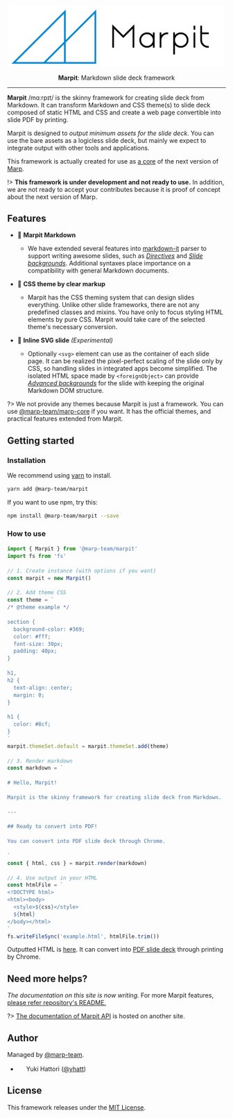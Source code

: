 [marp-core]: https://github.com/marp-team/marp-core

<div align="center">
  <p>
    <a href="#/">
      <img src="./marpit.png" alt="Marpit" width="500" />
    </a>
  </p>
  <p>
    <strong>Marpit</strong>: Markdown slide deck framework
  </p>
</div>

---

**Marpit** /mɑːrpɪt/ is the skinny framework for creating slide deck from Markdown. It can transform Markdown and CSS theme(s) to slide deck composed of static HTML and CSS and create a web page convertible into slide PDF by printing.

Marpit is designed to _output minimum assets for the slide deck_. You can use the bare assets as a logicless slide deck, but mainly we expect to integrate output with other tools and applications.

This framework is actually created for use as [a core][marp-core] of the next version of [Marp](https://github.com/yhatt/marp/).

!> **This framework is under development and not ready to use.** In addition, we are not ready to accept your contributes because it is proof of concept about the next version of Marp.

## Features

- :pencil: **Marpit Markdown**

  - We have extended several features into [markdown-it](https://github.com/markdown-it/markdown-it) parser to support writing awesome slides, such as [_Directives_](#directives) and [_Slide backgrounds_](#slide-backgrounds). Additional syntaxes place importance on a compatibility with general Markdown documents.

- :art: **CSS theme by clear markup**

  - Marpit has the CSS theming system that can design slides everything. Unlike other slide frameworks, there are not any predefined classes and mixins. You have only to focus styling HTML elements by pure CSS. Marpit would take care of the selected theme's necessary conversion.

- :triangular_ruler: **Inline SVG slide** <i>(Experimental)</i>

  - Optionally `<svg>` element can use as the container of each slide page. It can be realized the pixel-perfect scaling of the slide only by CSS, so handling slides in integrated apps become simplified. The isolated HTML space made by `<foreignObject>` can provide [_Advanced backgrounds_](#advanced-backgrounds) for the slide with keeping the original Markdown DOM structure.

?> We not provide any themes because Marpit is just a framework. You can use [@marp-team/marp-core][marp-core] if you want. It has the official themes, and practical features extended from Marpit.

## Getting started

### Installation

We recommend using [yarn](https://yarnpkg.com/) to install.

```bash
yarn add @marp-team/marpit
```

If you want to use npm, try this:

```bash
npm install @marp-team/marpit --save
```

### How to use

```javascript
import { Marpit } from '@marp-team/marpit'
import fs from 'fs'

// 1. Create instance (with options if you want)
const marpit = new Marpit()

// 2. Add theme CSS
const theme = `
/* @theme example */

section {
  background-color: #369;
  color: #fff;
  font-size: 30px;
  padding: 40px;
}

h1,
h2 {
  text-align: center;
  margin: 0;
}

h1 {
  color: #8cf;
}
`
marpit.themeSet.default = marpit.themeSet.add(theme)

// 3. Render markdown
const markdown = `

# Hello, Marpit!

Marpit is the skinny framework for creating slide deck from Markdown.

---

## Ready to convert into PDF!

You can convert into PDF slide deck through Chrome.

`
const { html, css } = marpit.render(markdown)

// 4. Use output in your HTML
const htmlFile = `
<!DOCTYPE html>
<html><body>
  <style>${css}</style>
  ${html}
</body></html>
`
fs.writeFileSync('example.html', htmlFile.trim())
```

Outputted HTML is [here](/assets/how-to-use/example.html). It can convert into [PDF slide deck](/assets/how-to-use/example.pdf) through printing by Chrome.

## Need more helps?

_The documentation on this site is now writing._ For more Marpit features, [please refer repository's README.](https://github.com/marp-team/marpit#readme)

?> [The documentation of Marpit API](https://marpit-api.marp.app/) is hosted on another site.

## Author

Managed by [@marp-team](https://github.com/marp-team).

- <img src="https://github.com/yhatt.png" width="16" height="16"/> Yuki Hattori ([@yhatt](https://github.com/yhatt))

## License

This framework releases under the [MIT License](https://github.com/marp-team/marpit/blob/master/LICENSE).
